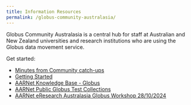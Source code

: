 ```yaml
---
title: Information Resources
permalink: /globus-community-australasia/
---
```


Globus Community Australasia is a central hub for staff at Australian and New Zealand universities and research institutions who are using the Globus data movement service.   

Get started:

* [Minutes from Community catch-ups](https://github.com/AARNet/Globus-Community/tree/main/globus-community-au/community-updates)
* [Getting Started](./getting_started.html)
* [AARNet Knowledge Base - Globus](https://support.aarnet.edu.au/hc/en-us/categories/5318479482767-Globus)
* [AARNet Public Globus Test Collections](./aarnet_globus_collections.html)
* [AARNet eResearch Australasia Globus Workshop 28/10/2024](./era24_workshop/)
